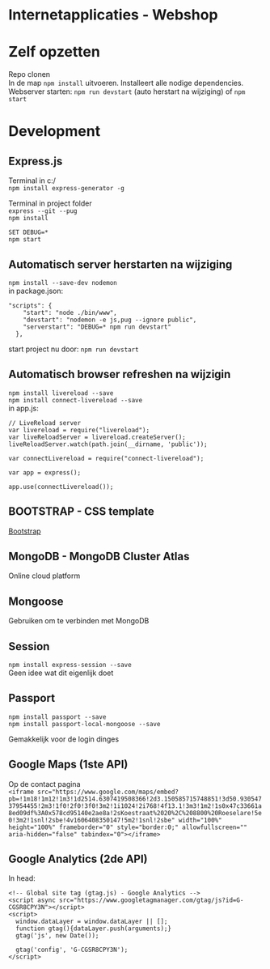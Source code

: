 # Internetapplicaties - Webshop


# Zelf opzetten
Repo clonen  
In de map `npm install` uitvoeren. Installeert alle nodige dependencies.  
Webserver starten: `npm run devstart` (auto herstart na wijziging) of `npm start`

# Development
## Express.js
Terminal in c:/  
`npm install express-generator -g`

Terminal in project folder  
`express --git --pug`  
`npm install`

`SET DEBUG=*`  
`npm start`


## Automatisch server herstarten na wijziging
`npm install --save-dev nodemon`  
in package.json:  
```
"scripts": {
    "start": "node ./bin/www",
    "devstart": "nodemon -e js,pug --ignore public",
    "serverstart": "DEBUG=* npm run devstart"
  },
```
start project nu door: `npm run devstart`  


## Automatisch browser refreshen na wijzigin
`npm install livereload --save`  
`npm install connect-livereload --save`  
in app.js:  
```
// LiveReload server
var livereload = require("livereload");
var liveReloadServer = livereload.createServer();
liveReloadServer.watch(path.join(__dirname, 'public'));
```

```
var connectLivereload = require("connect-livereload");

var app = express();

app.use(connectLivereload());
```


## BOOTSTRAP - CSS template
[Bootstrap](https://getbootstrap.com/)

## MongoDB - MongoDB Cluster Atlas 
Online cloud platform

## Mongoose
Gebruiken om te verbinden met MongoDB  

## Session
`npm install express-session --save`  
Geen idee wat dit eigenlijk doet  

## Passport
`npm install passport --save`  
`npm install passport-local-mongoose --save`  

Gemakkelijk voor de login dinges  

## Google Maps (1ste API)
Op de contact pagina  
`<iframe src="https://www.google.com/maps/embed?pb=!1m18!1m12!1m3!1d2514.6307419508366!2d3.150585715748851!3d50.93054737954455!2m3!1f0!2f0!3f0!3m2!1i1024!2i768!4f13.1!3m3!1m2!1s0x47c33661a8ed09df%3A0x578cd95140e2ae8a!2sKoestraat%2020%2C%208800%20Roeselare!5e0!3m2!1snl!2sbe!4v1606408350147!5m2!1snl!2sbe" width="100%" height="100%" frameborder="0" style="border:0;" allowfullscreen="" aria-hidden="false" tabindex="0"></iframe>`

## Google Analytics (2de API)
In head:    
```
<!-- Global site tag (gtag.js) - Google Analytics -->
<script async src="https://www.googletagmanager.com/gtag/js?id=G-CGSR8CPY3N"></script>
<script>
  window.dataLayer = window.dataLayer || [];
  function gtag(){dataLayer.push(arguments);}
  gtag('js', new Date());

  gtag('config', 'G-CGSR8CPY3N');
</script>
```